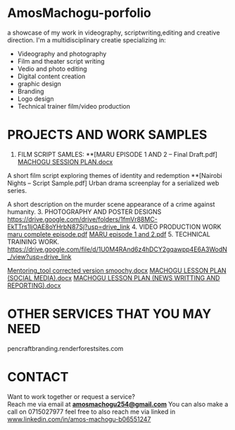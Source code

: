 # AmosMachogu-porfolio
a showcase of my work in videography, scriptwriting,editing and creative direction.
I'm a multidisciplinary creatie specializing in: 
- Videography and photography
- Film and theater script writing
- Vedio and photo editing
- Digital content creation
- graphic design
- Branding 
- Logo design
- Technical trainer film/video production
# PROJECTS AND WORK SAMPLES
1. FILM SCRIPT SAMLES:
   **[MARU EPISODE 1 AND 2  – Final Draft.pdf] [MACHOGU SESSION PLAN.docx](https://github.com/user-attachments/files/21576347/MACHOGU.SESSION.PLAN.docx)

  A short film script exploring themes of identity and redemption
   **[Nairobi Nights – Script Sample.pdf] 
  Urban drama screenplay for a serialized web series.         
  
A short description on the murder scene appearance of a crime against humanity.
3. PHOTOGRAPHY AND POSTER DESIGNS
 https://drive.google.com/drive/folders/1fmVr88MC-EkTTrs1ljOAE8oYHrbN87Sj?usp=drive_link
4. VIDEO PRODUCTION WORK
   [maru complete episode.pdf](https://github.com/user-attachments/files/21575966/maru.complete.episode.pdf)
[MARU episode 1 and 2.pdf](https://github.com/user-attachments/files/21575964/MARU.episode.1.and.2.pdf)
5. TECHNICAL TRAINING WORK.
   https://drive.google.com/file/d/1U0M4RAnd6z4hDCY2gqawpp4E6A3WodN_/view?usp=drive_link
   
   [Mentoring_tool corrected version smoochy.docx](https://github.com/user-attachments/files/21576327/Mentoring_tool.corrected.version.smoochy.docx)
[MACHOGU LESSON PLAN (SOCIAL MEDIA).docx](https://github.com/user-attachments/files/21576343/MACHOGU.LESSON.PLAN.SOCIAL.MEDIA.docx)
[MACHOGU LESSON PLAN (NEWS WRITTING AND REPORTING).docx](https://github.com/user-attachments/files/21576342/MACHOGU.LESSON.PLAN.NEWS.WRITTING.AND.REPORTING.docx)
# OTHER SERVICES THAT YOU MAY NEED 
   pencraftbranding.renderforestsites.com 
 # CONTACT 
Want to work together or request a service?  
Reach me via email at **amosmachogu254@gmail.com**
You can also make a call on 0715027977
feel free to also reach me via linked in www.linkedin.com/in/amos-machogu-b06551247

